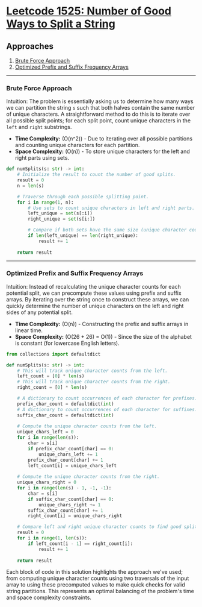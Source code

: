 # [Leetcode 1525: Number of Good Ways to Split a String](https://leetcode.com/problems/number-of-good-ways-to-split-a-string/)

## Approaches
1. [Brute Force Approach](#brute-force-approach)
2. [Optimized Prefix and Suffix Frequency Arrays](#optimized-prefix-and-suffix-frequency-arrays)

---

### Brute Force Approach

Intuition:
The problem is essentially asking us to determine how many ways we can partition the string `s` such that both halves contain the same number of unique characters. A straightforward method to do this is to iterate over all possible split points; for each split point, count unique characters in the `left` and `right` substrings.

- **Time Complexity:** \(O(n^2)\) - Due to iterating over all possible partitions and counting unique characters for each partition.
- **Space Complexity:** \(O(n)\) - To store unique characters for the left and right parts using sets.

```python
def numSplits(s: str) -> int:
    # Initialize the result to count the number of good splits.
    result = 0
    n = len(s)

    # Traverse through each possible splitting point.
    for i in range(1, n):
        # Use sets to count unique characters in left and right parts.
        left_unique = set(s[:i])
        right_unique = set(s[i:])

        # Compare if both sets have the same size (unique character counts).
        if len(left_unique) == len(right_unique):
            result += 1
    
    return result
```

---

### Optimized Prefix and Suffix Frequency Arrays

Intuition:
Instead of recalculating the unique character counts for each potential split, we can precompute these values using prefix and suffix arrays. By iterating over the string once to construct these arrays, we can quickly determine the number of unique characters on the left and right sides of any potential split.

- **Time Complexity:** \(O(n)\) - Constructing the prefix and suffix arrays in linear time.
- **Space Complexity:** \(O(26 + 26) = O(1)\) - Since the size of the alphabet is constant (for lowercase English letters).

```python
from collections import defaultdict

def numSplits(s: str) -> int:
    # This will track unique character counts from the left.
    left_count = [0] * len(s)
    # This will track unique character counts from the right.
    right_count = [0] * len(s)

    # A dictionary to count occurrences of each character for prefixes.
    prefix_char_count = defaultdict(int)
    # A dictionary to count occurrences of each character for suffixes.
    suffix_char_count = defaultdict(int)
    
    # Compute the unique character counts from the left.
    unique_chars_left = 0
    for i in range(len(s)):
        char = s[i]
        if prefix_char_count[char] == 0:
            unique_chars_left += 1
        prefix_char_count[char] += 1
        left_count[i] = unique_chars_left
    
    # Compute the unique character counts from the right.
    unique_chars_right = 0
    for i in range(len(s) - 1, -1, -1):
        char = s[i]
        if suffix_char_count[char] == 0:
            unique_chars_right += 1
        suffix_char_count[char] += 1
        right_count[i] = unique_chars_right

    # Compare left and right unique character counts to find good splits.
    result = 0
    for i in range(1, len(s)):
        if left_count[i - 1] == right_count[i]:
            result += 1
    
    return result
```

Each block of code in this solution highlights the approach we've used; from computing unique character counts using two traversals of the input array to using these precomputed values to make quick checks for valid string partitions. This represents an optimal balancing of the problem's time and space complexity constraints.

